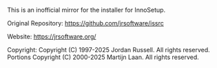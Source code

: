 This is an inofficial mirror for the installer for InnoSetup.

Original Repository:
https://github.com/jrsoftware/issrc

Website: https://jrsoftware.org/

Copyright:
Copyright (C) 1997-2025 Jordan Russell. All rights reserved. Portions Copyright (C) 2000-2025 Martijn Laan. All rights reserved.
